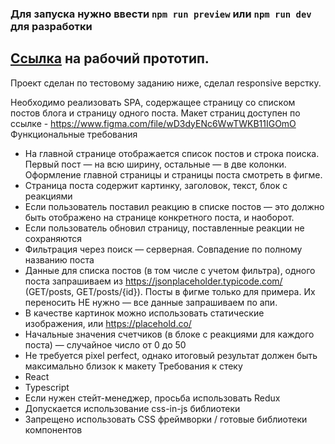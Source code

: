 ### Для запуска нужно ввести `npm run preview` или `npm run dev` для разработки 

## [Ссылка](https://blog-test-case.netlify.app/) на рабочий прототип.

Проект сделан по тестовому заданию ниже, сделал responsive верстку.

Необходимо реализовать SPA, содержащее страницу со списком постов блога и
страницу одного поста. Макет страниц доступен по ссылке -
https://www.figma.com/file/wD3dyENc6WwTWKB11IGOmO
Функциональные требования
* На главной странице отображается список постов и строка поиска. Первый пост —
  на всю ширину, остальные — в две колонки. Оформление главной страницы и
  страницы поста смотреть в фигме.
* Страница поста содержит картинку, заголовок, текст, блок с реакциями
* Если пользователь поставил реакцию в списке постов — это должно быть
  отображено на странице конкретного поста, и наоборот.
* Если пользователь обновил страницу, поставленные реакции не сохраняются
* Фильтрация через поиск — серверная. Совпадение по полному названию поста
* Данные для списка постов (в том числе с учетом фильтра), одного поста
  запрашиваем из https://jsonplaceholder.typicode.com/ (GET/posts, GET/posts/{id}).
  Посты в фигме только для примера. Их переносить НЕ нужно — все данные
  запрашиваем по апи.
* В качестве картинок можно использовать статические изображения, или
  https://placehold.co/
* Начальные значения счетчиков (в блоке с реакциями для каждого поста) —
  случайное число от 0 до 50
* Не требуется pixel perfect, однако итоговый результат должен быть максимально
  близок к макету
  Требования к стеку
* React
* Typescript
* Если нужен стейт-менеджер, просьба использовать Redux
* Допускается использование css-in-js библиотеки
* Запрещено использовать CSS фреймворки / готовые библиотеки компонентов
